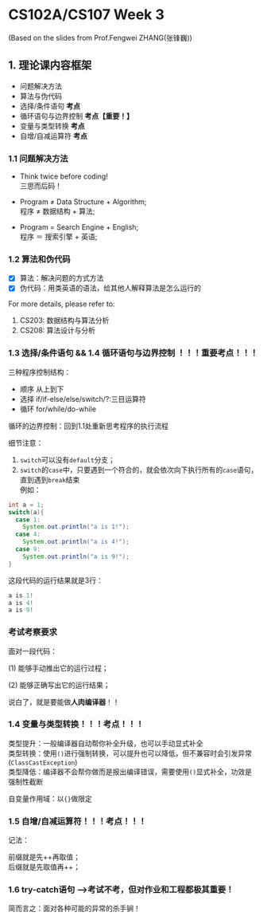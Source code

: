 # CS102A/CS107 Week 3
(Based on the slides from Prof.Fengwei ZHANG(张锋巍))        

## 1. 理论课内容框架
- 问题解决方法
- 算法与伪代码
- 选择/条件语句 **考点**
- 循环语句与边界控制 **考点【重要！】**
- 变量与类型转换 **考点**
- 自增/自减运算符 **考点**

### 1.1 问题解决方法

- Think twice before coding!     
三思而后码！

- Program ≠ Data Structure + Algorithm;     
程序 ≠ 数据结构 + 算法;     
- Program = Search Engine + English;      
程序 ＝ 搜索引擎 + 英语;      

### 1.2 算法和伪代码
- [X] 算法：解决问题的方式方法
- [X] 伪代码：用类英语的语法，给其他人解释算法是怎么运行的

For more details, please refer to:    
1. CS203: 数据结构与算法分析     
2. CS208: 算法设计与分析        

### 1.3 选择/条件语句 && 1.4 循环语句与边界控制 ！！！重要考点！！！
三种程序控制结构：     
- 顺序 从上到下
- 选择 if/if-else/else/switch/?:三目运算符
- 循环 for/while/do-while

循环的边界控制：回到1.1处重新思考程序的执行流程      

细节注意：     
1. ```switch```可以没有```default```分支；     
2. ```switch```的```case```中，只要遇到一个符合的，就会依次向下执行所有的```case```语句，直到遇到```break```结束      
例如：     
```java
int a = 1;
switch(a){
  case 1:
    System.out.println("a is 1!");
  case 4:
    System.out.println("a is 4!");
  case 9:
    System.out.println("a is 9!");
}
```
这段代码的运行结果就是3行：
```java
a is 1!
a is 4!
a is 9!
```


### 考试考察要求       

面对一段代码：       

(1) 能够手动推出它的运行过程；      

(2) 能够正确写出它的运行结果；        

说白了，就是要能做**人肉编译器**！！


### 1.4 变量与类型转换！！！考点！！！
类型提升：一般编译器自动帮你补全升级，也可以手动显式补全        
类型转换：使用```()```进行强制转换，可以提升也可以降低，但不兼容时会引发异常(```ClassCastException```)        
类型降低：编译器不会帮你做而是报出编译错误，需要使用```()```显式补全，功效是强制性截断     

自变量作用域：以```{}```做限定

### 1.5 自增/自减运算符！！！考点！！！

记法：

前缀就是先++再取值；       
后缀就是先取值再++；       

### 1.6 try-catch语句 -->考试不考，但对作业和工程都极其重要！

简而言之：面对各种可能的异常的杀手锏！      
